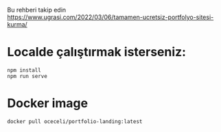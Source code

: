 
Bu rehberi takip edin <br/> https://www.ugrasi.com/2022/03/06/tamamen-ucretsiz-portfolyo-sitesi-kurma/

# Localde çalıştırmak isterseniz:


```
npm install
npm run serve
```

# Docker image
```
docker pull oceceli/portfolio-landing:latest
```
